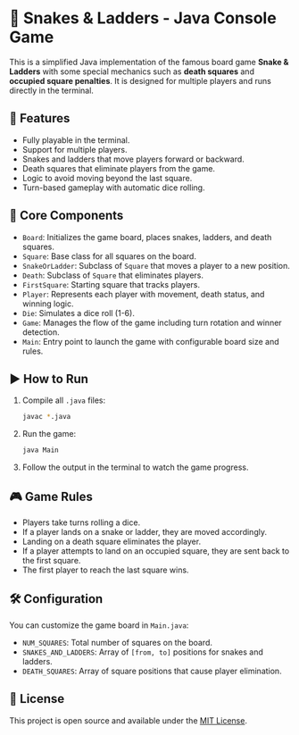 
# 🎲 Snakes & Ladders - Java Console Game

This is a simplified Java implementation of the famous board game **Snake & Ladders** with some special mechanics such as **death squares** and **occupied square penalties**. It is designed for multiple players and runs directly in the terminal.

## 🚀 Features

- Fully playable in the terminal.
- Support for multiple players.
- Snakes and ladders that move players forward or backward.
- Death squares that eliminate players from the game.
- Logic to avoid moving beyond the last square.
- Turn-based gameplay with automatic dice rolling.

## 🧩 Core Components

- `Board`: Initializes the game board, places snakes, ladders, and death squares.
- `Square`: Base class for all squares on the board.
- `SnakeOrLadder`: Subclass of `Square` that moves a player to a new position.
- `Death`: Subclass of `Square` that eliminates players.
- `FirstSquare`: Starting square that tracks players.
- `Player`: Represents each player with movement, death status, and winning logic.
- `Die`: Simulates a dice roll (1-6).
- `Game`: Manages the flow of the game including turn rotation and winner detection.
- `Main`: Entry point to launch the game with configurable board size and rules.

## ▶️ How to Run

1. Compile all `.java` files:
   ```bash
   javac *.java
   ```

2. Run the game:
   ```bash
   java Main
   ```

3. Follow the output in the terminal to watch the game progress.

## 🎮 Game Rules

- Players take turns rolling a dice.
- If a player lands on a snake or ladder, they are moved accordingly.
- Landing on a death square eliminates the player.
- If a player attempts to land on an occupied square, they are sent back to the first square.
- The first player to reach the last square wins.

## 🛠 Configuration

You can customize the game board in `Main.java`:

- `NUM_SQUARES`: Total number of squares on the board.
- `SNAKES_AND_LADDERS`: Array of `[from, to]` positions for snakes and ladders.
- `DEATH_SQUARES`: Array of square positions that cause player elimination.

## 📄 License

This project is open source and available under the [MIT License](LICENSE).
